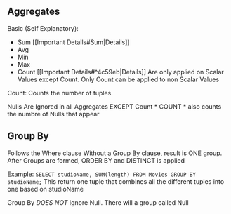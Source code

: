 ## Aggregates

Basic (Self Explanatory):
- Sum [[Important Details#Sum|Details]]
- Avg
- Min
- Max
- Count [[Important Details#^4c59eb|Details]]
Are only applied on Scalar Values except Count.
Only Count can be applied to non Scalar Values

Count: Counts the number of tuples.

Nulls Are Ignored in all Aggregates EXCEPT Count * 
COUNT * also counts the numbre of Nulls that appear

## Group By

Follows the Where clause
Without a Group By clause, result is ONE group.
After Groups are formed, ORDER BY and DISTINCT is applied

Example: 
```SELECT studioName, SUM(length) FROM Movies GROUP BY studioName;```
This return one tuple that combines all the different tuples into one based on studioName

Group By _DOES NOT_ ignore Null. There will a group called Null